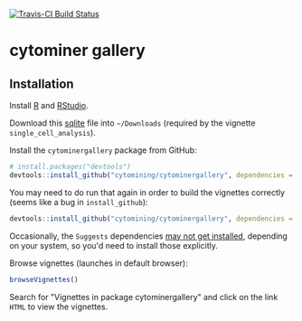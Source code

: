 [![Travis-CI Build Status](https://travis-ci.org/cytomining/cytominergallery.svg?branch=master)](https://travis-ci.org/cytomining/cytominergallery)

# cytominer gallery

## Installation

Install [R](https://www.r-project.org) and [RStudio](https://www.rstudio.com/).

Download this [sqlite](https://s3.amazonaws.com/imaging-platform-collaborator/2016_09_09_cytominer_workshop/ljosa_jbiomolscreen_2013.sqlite) file into `~/Downloads` (required by the vignette `single_cell_analysis`).

Install the `cytominergallery` package from GitHub:

```R
# install.packages("devtools")
devtools::install_github("cytomining/cytominergallery", dependencies = TRUE, build_vignettes = TRUE)
```

You may need to do run that again in order to build the vignettes correctly (seems like a bug in `install_github`):
```R
devtools::install_github("cytomining/cytominergallery", dependencies = TRUE, build_vignettes = TRUE, force = TRUE)
```

Occasionally, the `Suggests` dependencies [may not get installed](https://github.com/hadley/devtools/issues/1370), depending on your system, so you'd need to install those explicitly.

Browse vignettes (launches in default browser):
```R
browseVignettes()
```

Search for "Vignettes in package cytominergallery" and click on the link `HTML` to view the vignettes.


